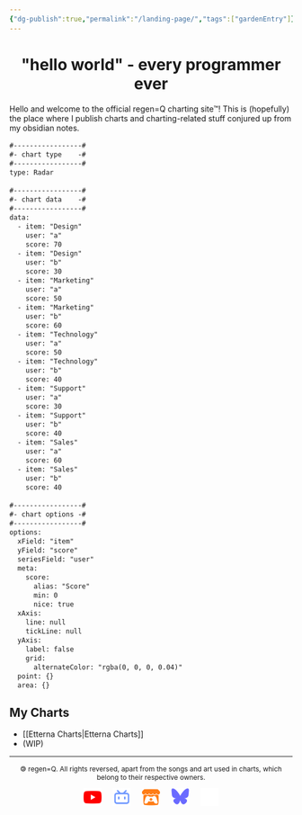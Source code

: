 ```yaml
---
{"dg-publish":true,"permalink":"/landing-page/","tags":["gardenEntry"]}
---
```


<h1 style="text-align: center;">"hello world" - every programmer ever</h1>
Hello and welcome to the official regen=Q charting site™! This is (hopefully) the place where I publish charts and charting-related stuff conjured up from my obsidian notes.

```chartsview
#-----------------#
#- chart type    -#
#-----------------#
type: Radar

#-----------------#
#- chart data    -#
#-----------------#
data:
  - item: "Design"
    user: "a"
    score: 70
  - item: "Design"
    user: "b"
    score: 30
  - item: "Marketing"
    user: "a"
    score: 50
  - item: "Marketing"
    user: "b"
    score: 60
  - item: "Technology"
    user: "a"
    score: 50
  - item: "Technology"
    user: "b"
    score: 40
  - item: "Support"
    user: "a"
    score: 30
  - item: "Support"
    user: "b"
    score: 40
  - item: "Sales"
    user: "a"
    score: 60
  - item: "Sales"
    user: "b"
    score: 40

#-----------------#
#- chart options -#
#-----------------#
options:
  xField: "item"
  yField: "score"
  seriesField: "user"
  meta:
    score:
      alias: "Score"
      min: 0
      nice: true
  xAxis:
    line: null
    tickLine: null
  yAxis:
    label: false
    grid:
      alternateColor: "rgba(0, 0, 0, 0.04)"
  point: {}
  area: {}
```

## My Charts
- [[Etterna Charts\|Etterna Charts]]
- (WIP)

---
<p style="text-align: center; font-size: 12px;">🄯 regen=Q. All rights reversed, apart from the songs and art used in charts, which belong to their respective owners.</p>
<div style="display: flex; flex-direction: row; justify-content: center; gap: 20px;">
	<a href="https://www.youtube.com/@regen-Q" target="_blank"><img src="https://raw.githubusercontent.com/keannyooi/regenq-charting-archive/refs/heads/main/youtube.svg" width="32"></a>
	<a href="https://space.bilibili.com/3546594718780149" target="_blank"><img src="https://raw.githubusercontent.com/keannyooi/regenq-charting-archive/refs/heads/main/bilibili.svg" width="32"></a>
	<a href="https://regenq.itch.io/" target="_blank"><img src="https://raw.githubusercontent.com/keannyooi/regenq-charting-archive/refs/heads/main/itch.svg" width="32" target="_blank"></a>
	<a href="https://bsky.app/profile/regen-q.bsky.social" target="_blank"><img src="https://raw.githubusercontent.com/keannyooi/regenq-charting-archive/refs/heads/main/bluesky.svg" width="32"></a>
	<a href="https://github.com/keannyooi" target="_blank"><img src="https://raw.githubusercontent.com/keannyooi/regenq-charting-archive/refs/heads/main/github.svg" width="32"></a>
</div>